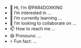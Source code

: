 - 👋 Hi, I’m @PAR4DOXKING
- 👀 I’m interested in ...
- 🌱 I’m currently learning ...
- 💞️ I’m looking to collaborate on ...
- 📫 How to reach me ...
- 😄 Pronouns: ...
- ⚡ Fun fact: ...

<!---
PAR4DOXKING/PAR4DOXKING is a ✨ special ✨ repository because its `README.md` (this file) appears on your GitHub profile.
You can click the Preview link to take a look at your changes.
--->
